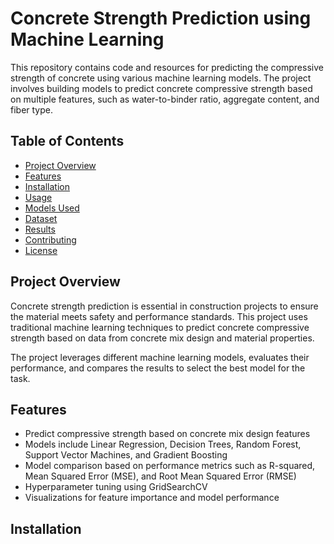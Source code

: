 # Concrete Strength Prediction using Machine Learning

This repository contains code and resources for predicting the compressive strength of concrete using various machine learning models. The project involves building models to predict concrete compressive strength based on multiple features, such as water-to-binder ratio, aggregate content, and fiber type.

## Table of Contents
- [Project Overview](#project-overview)
- [Features](#features)
- [Installation](#installation)
- [Usage](#usage)
- [Models Used](#models-used)
- [Dataset](#dataset)
- [Results](#results)
- [Contributing](#contributing)
- [License](#license)

## Project Overview
Concrete strength prediction is essential in construction projects to ensure the material meets safety and performance standards. This project uses traditional machine learning techniques to predict concrete compressive strength based on data from concrete mix design and material properties.

The project leverages different machine learning models, evaluates their performance, and compares the results to select the best model for the task.

## Features
- Predict compressive strength based on concrete mix design features
- Models include Linear Regression, Decision Trees, Random Forest, Support Vector Machines, and Gradient Boosting
- Model comparison based on performance metrics such as R-squared, Mean Squared Error (MSE), and Root Mean Squared Error (RMSE)
- Hyperparameter tuning using GridSearchCV
- Visualizations for feature importance and model performance

## Installation


